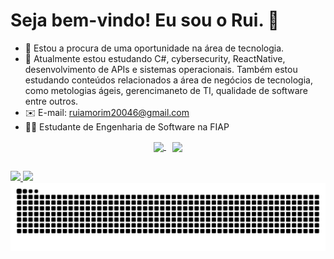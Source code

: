 # Seja bem-vindo! Eu sou o Rui. 👋

- 🔭 Estou a procura de uma oportunidade na área de tecnologia.
- 🌱 Atualmente estou estudando C#, cybersecurity, ReactNative, desenvolvimento de APIs e sistemas operacionais. Também estou estudando conteúdos relacionados a área de negócios de tecnologia,
como metologias ágeis, gerencimaneto de TI, qualidade de software entre outros.
- ✉️ E-mail: ruiamorim20046@gmail.com
- 👨‍💻 Estudante de Engenharia de Software na FIAP

<div align="center">
  <a href="https://github.com/ruiasiqueira/github-readme-stats" style="margin-right: 10px;">
    <img height="190" align="center" src="https://github-readme-stats.vercel.app/api?username=ruiasiqueira&show_icons=true&theme=dark&rank_icon=github" />
  </a>
  <a href="https://github.com/ruiasiqueira/convoychat">
    <img height="190" align="center" src="https://github-readme-stats.vercel.app/api/top-langs?username=ruiasiqueira&layout=compact&langs_count=8&card_width=320&show_icons=true&theme=dark" />
  </a>
</div>

##

<div> 
 <a href="mailto:ruiamorim20046@gmail.com"><img src="https://img.shields.io/badge/-Gmail-%23333?style=for-the-badge&logo=gmail&logoColor=white" target="_blank">
</a>
<a href="https://www.linkedin.com/in/rui-amorim-siqueira-09a644220/" target="_blank"><img src="https://img.shields.io/badge/-LinkedIn-%230077B5?style=for-the-badge&logo=linkedin&logoColor=white" target="_blank"></a> 
</div>


<picture>
  <source media="(prefers-color-scheme: dark)" srcset="https://raw.githubusercontent.com/ruiasiqueira/ruiasiqueira/output/github-contribution-grid-snake-dark.svg">
  <source media="(prefers-color-scheme: light)" srcset="https://raw.githubusercontent.com/ruiasiqueira/ruiasiqueira/output/github-contribution-grid-snake.svg">
  <img alt="github contribution grid snake animation" src="https://raw.githubusercontent.com/ruiasiqueira/ruiasiqueira/output/github-contribution-grid-snake.svg">
</picture>



